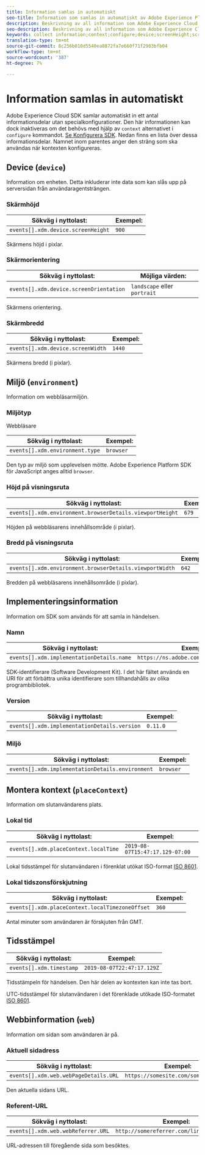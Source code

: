 ```yaml
---
title: Information samlas in automatiskt
seo-title: Information som samlas in automatiskt av Adobe Experience Platform Web SDK
description: Beskrivning av all information som Adobe Experience Cloud SDK automatiskt samlar in
seo-description: Beskrivning av all information som Adobe Experience Cloud SDK automatiskt samlar in
keywords: collect information;context;configure;device;screenHeight;screen Height;screenOrientation;screen Orientation;screenWidth;screen Width;environment;viewportHeight;viewport Height;viewportWidth;viewport Width;crowserDetails;browser details;implementationDetails;implementation Details;name;version;placeContext;localTime;local Time;localTimezoneOffset;local Timezone Offset;timestamp;web;url;webPageDetails;web Page Details;webReferrer;web Referrer;landscape;portrait;
translation-type: tm+mt
source-git-commit: 8c256b010d5540ea0872fa7e660f71f2903bfb04
workflow-type: tm+mt
source-wordcount: '387'
ht-degree: 7%

---
```



# Information samlas in automatiskt

Adobe Experience Cloud SDK samlar automatiskt in ett antal informationsdelar utan specialkonfigurationer. Den här informationen kan dock inaktiveras om det behövs med hjälp av `context` alternativet i `configure` kommandot. [Se Konfigurera SDK](../fundamentals/configuring-the-sdk.md). Nedan finns en lista över dessa informationsdelar. Namnet inom parentes anger den sträng som ska användas när kontexten konfigureras.

## Device (`device`)

Information om enheten. Detta inkluderar inte data som kan slås upp på serversidan från användaragentsträngen.

### Skärmhöjd

| **Sökväg i nyttolast:** | **Exempel:** |
| ---------------------------------- | ------------ |
| `events[].xdm.device.screenHeight` | `900` |

Skärmens höjd i pixlar.

### Skärmorientering

| **Sökväg i nyttolast:** | **Möjliga värden:** |
| --------------------------------------- | ------------------------- |
| `events[].xdm.device.screenOrientation` | `landscape` eller `portrait` |

Skärmens orientering.

### Skärmbredd

| **Sökväg i nyttolast:** | **Exempel:** |
| --------------------------------- | ------------ |
| `events[].xdm.device.screenWidth` | `1440` |

Skärmens bredd (i pixlar).

## Miljö (`environment`)

Information om webbläsarmiljön.

### Miljötyp

Webbläsare

| **Sökväg i nyttolast:** | **Exempel:** |
| ------------------------------- | ------------ |
| `events[].xdm.environment.type` | `browser` |

Den typ av miljö som upplevelsen mötte. Adobe Experience Platform SDK för JavaScript anges alltid `browser`.

### Höjd på visningsruta

| **Sökväg i nyttolast:** | **Exempel:** |
| -------------------------------------------------------- | ------------ |
| `events[].xdm.environment.browserDetails.viewportHeight` | `679` |

Höjden på webbläsarens innehållsområde (i pixlar).

### Bredd på visningsruta

| **Sökväg i nyttolast:** | **Exempel:** |
| ------------------------------------------------------- | ------------ |
| `events[].xdm.environment.browserDetails.viewportWidth` | `642` |

Bredden på webbläsarens innehållsområde (i pixlar).

## Implementeringsinformation

Information om SDK som används för att samla in händelsen.

### Namn

| **Sökväg i nyttolast:** | **Exempel:** |
| ----------------------------------------- | --------------------------------------- |
| `events[].xdm.implementationDetails.name` | `https://ns.adobe.com/experience/alloy` |

SDK-identifierare (Software Development Kit).  I det här fältet används en URI för att förbättra unika identifierare som tillhandahålls av olika programbibliotek.

### Version

| **Sökväg i nyttolast:** | **Exempel:** |
| -------------------------------------------- | ------------ |
| `events[].xdm.implementationDetails.version` | `0.11.0` |

### Miljö

| **Sökväg i nyttolast:** | **Exempel:** |
| ------------------------------------------------ | ------------ |
| `events[].xdm.implementationDetails.environment` | `browser` |


## Montera kontext (`placeContext`)

Information om slutanvändarens plats.

### Lokal tid

| **Sökväg i nyttolast:** | **Exempel:** |
| ------------------------------------- | ------------------------------- |
| `events[].xdm.placeContext.localTime` | `2019-08-07T15:47:17.129-07:00` |

Lokal tidsstämpel för slutanvändaren i förenklat utökat ISO-format [ISO 8601](https://tools.ietf.org/html/rfc3339#section-5.6).

### Lokal tidszonsförskjutning

| **Sökväg i nyttolast:** | **Exempel:** |
| ----------------------------------------------- | ------------ |
| `events[].xdm.placeContext.localTimezoneOffset` | `360` |

Antal minuter som användaren är förskjuten från GMT.

## Tidsstämpel

| **Sökväg i nyttolast:** | **Exempel:** |
| ------------------------ | -------------------------- |
| `events[].xdm.timestamp` | `2019-08-07T22:47:17.129Z` |

Tidsstämpeln för händelsen.  Den här delen av kontexten kan inte tas bort.

UTC-tidsstämpel för slutanvändaren i det förenklade utökade ISO-formatet [ISO 8601](https://tools.ietf.org/html/rfc3339#section-5.6).

## Webbinformation (`web`)

Information om sidan som användaren är på.

### Aktuell sidadress

| **Sökväg i nyttolast:** | **Exempel:** |
| ------------------------------------- | ------------------------------------ |
| `events[].xdm.web.webPageDetails.URL` | `https://somesite.com/somepage.html` |

Den aktuella sidans URL.

### Referent-URL

| **Sökväg i nyttolast:** | **Exempel:** |
| ---------------------------------- | ----------------------------------------- |
| `events[].xdm.web.webReferrer.URL` | `http://somereferrer.com/linkedpage.html` |

URL-adressen till föregående sida som besöktes.
